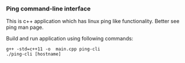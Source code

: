 ### Ping command-line interface

This is c++ application which has linux ping like functionality. Better see ping man page.

Build and run application using following commands: 
```
g++ -std=c++11 -o  main.cpp ping-cli
./ping-cli [hostname]
```
